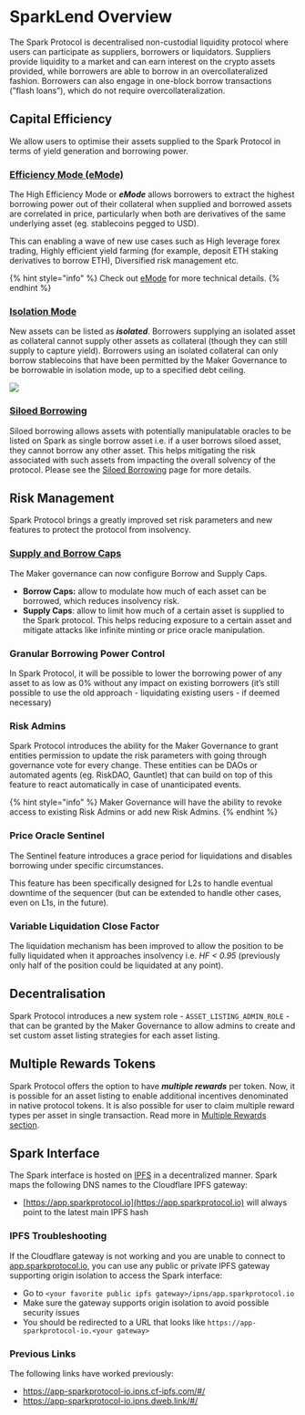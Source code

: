 # SparkLend Overview

The Spark Protocol is decentralised non-custodial liquidity protocol where users can participate as suppliers, borrowers or liquidators. Suppliers provide liquidity to a market and can earn interest on the crypto assets provided, while borrowers are able to borrow in an overcollateralized fashion. Borrowers can also engage in one-block borrow transactions (”flash loans”), which do not require overcollateralization.

## Capital Efficiency

We allow users to optimise their assets supplied to the Spark Protocol in terms of yield generation and borrowing power.

### [Efficiency Mode (eMode)](sparklend/features/efficiency-mode-emode.md)

The High Efficiency Mode or _**eMode**_ allows borrowers to extract the highest borrowing power out of their collateral when supplied and borrowed assets are correlated in price, particularly when both are derivatives of the same underlying asset (eg. stablecoins pegged to USD).

This can enabling a wave of new use cases such as High leverage forex trading, Highly efficient yield farming (for example, deposit ETH staking derivatives to borrow ETH), Diversified risk management etc.

{% hint style="info" %}
Check out [eMode](sparklend/features/efficiency-mode-emode.md) for more technical details.
{% endhint %}

### [Isolation Mode](sparklend/features/isolation-mode.md)

New assets can be listed as _**isolated**_. Borrowers supplying an isolated asset as collateral cannot supply other assets as collateral (though they can still supply to capture yield). Borrowers using an isolated collateral can only borrow stablecoins that have been permitted by the Maker Governance to be borrowable in isolation mode, up to a specified debt ceiling.

![](.gitbook/assets/image%20\(5\).png)

### [Siloed Borrowing](sparklend/features/siloed-borrowing.md)

Siloed borrowing allows assets with potentially manipulatable oracles to be listed on Spark as single borrow asset i.e. if a user borrows siloed asset, they cannot borrow any other asset. This helps mitigating the risk associated with such assets from impacting the overall solvency of the protocol. Please see the [Siloed Borrowing](sparklend/features/siloed-borrowing.md) page for more details.

## Risk Management

Spark Protocol brings a greatly improved set risk parameters and new features to protect the protocol from insolvency.

### [Supply and Borrow Caps](sparklend/features/supply-borrow-caps.md)

The Maker governance can now configure Borrow and Supply Caps.

* **Borrow Caps:** allow to modulate how much of each asset can be borrowed, which reduces insolvency risk.
* **Supply Caps**: allow to limit how much of a certain asset is supplied to the Spark protocol. This helps reducing exposure to a certain asset and mitigate attacks like infinite minting or price oracle manipulation.

### Granular Borrowing Power Control

In Spark Protocol, it will be possible to lower the borrowing power of any asset to as low as 0% without any impact on existing borrowers (it’s still possible to use the old approach - liquidating existing users - if deemed necessary)

### Risk Admins

Spark Protocol introduces the ability for the Maker Governance to grant entities permission to update the risk parameters with going through governance vote for every change. These entities can be DAOs or automated agents (eg. RiskDAO, Gauntlet) that can build on top of this feature to react automatically in case of unanticipated events.

{% hint style="info" %}
Maker Governance will have the ability to revoke access to existing Risk Admins or add new Risk Admins.
{% endhint %}

### Price Oracle Sentinel

The Sentinel feature introduces a grace period for liquidations and disables borrowing under specific circumstances.

This feature has been specifically designed for L2s to handle eventual downtime of the sequencer (but can be extended to handle other cases, even on L1s, in the future).

### Variable Liquidation Close Factor

The liquidation mechanism has been improved to allow the position to be fully liquidated when it approaches insolvency i.e. _HF < 0.95_ (previously only half of the position could be liquidated at any point).

## Decentralisation

Spark Protocol introduces a new system role - `ASSET_LISTING_ADMIN_ROLE` - that can be granted by the Maker Governance to allow admins to create and set custom asset listing strategies for each asset listing.

## Multiple Rewards Tokens

Spark Protocol offers the option to have _**multiple rewards**_ per token. Now, it is possible for an asset listing to enable additional incentives denominated in native protocol tokens. It is also possible for user to claim multiple reward types per asset in single transaction. Read more in [Multiple Rewards section](sparklend/features/multiple-rewards-and-claim.md).

## Spark Interface

The Spark interface is hosted on [IPFS](https://ipfs.tech/) in a decentralized manner. Spark maps the following DNS names to the Cloudflare IPFS gateway:

* [https://app.sparkprotocol.io](https://app.sparkprotocol.io) will always point to the latest main IPFS hash

### IPFS Troubleshooting

If the Cloudflare gateway is not working and you are unable to connect to [app.sparkprotocol.io](https://app.sparkprotocol.io), you can use any public or private IPFS gateway supporting origin isolation to access the Spark interface:

* Go to `<your favorite public ipfs gateway>/ipns/app.sparkprotocol.io`
* Make sure the gateway supports origin isolation to avoid possible security issues
* You should be redirected to a URL that looks like `https://app-sparkprotocol-io.<your gateway>`

### Previous Links

The following links have worked previously:

* https://app-sparkprotocol-io.ipns.cf-ipfs.com/#/
* https://app-sparkprotocol-io.ipns.dweb.link/#/
